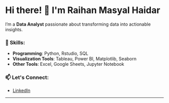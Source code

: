 # Hi there! 👋 I'm Raihan Masyal Haidar

I’m a **Data Analyst** passionate about transforming data into actionable insights. 

### 💼 Skills:
- **Programming**: Python, Rstudio, SQL
- **Visualization Tools**: Tableau, Power BI, Matplotlib, Seaborn
- **Other Tools**: Excel, Google Sheets, Jupyter Notebook

### 📫 Let's Connect:
- [LinkedIn](https://www.linkedin.com/in/raihanmasyalhaidar/)

---
